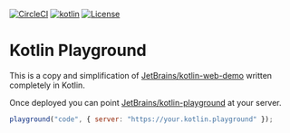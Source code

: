 [![CircleCI](https://circleci.com/gh/hexlabsio/kotlin-playground-server/tree/master.svg?style=svg)](https://circleci.com/gh/hexlabsio/kotlin-playground-server/tree/master)
<a href="http://kotlinlang.org"><img alt="kotlin" src="https://img.shields.io/badge/kotlin-1.3-blue.svg"></a>
[![License](https://img.shields.io/badge/License-Apache%202.0-blue.svg)](https://opensource.org/licenses/Apache-2.0)

# Kotlin Playground

This is a copy and simplification of [JetBrains/kotlin-web-demo]("https://github.com/JetBrains/kotlin-web-demo") written completely in Kotlin.

Once deployed you can point [JetBrains/kotlin-playground]("https://github.com/JetBrains/kotlin-playground") at your server.

```javascript
playground("code", { server: "https://your.kotlin.playground" });
```